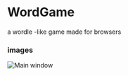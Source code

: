 # WordGame
a wordle -like game made for browsers

### images
![Main window](https://i.imgur.com/bLXYX9m.png)

